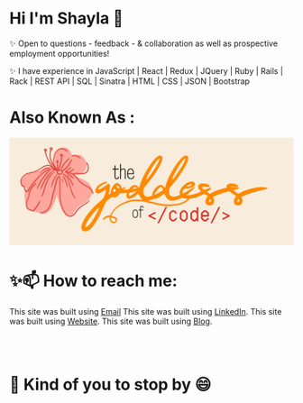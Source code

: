 
# Hi I'm Shayla 👋

✨ Open to questions - feedback - & collaboration as well as prospective employment opportunities! <br> 

✨ I have experience in JavaScript | React | Redux | JQuery | Ruby | Rails | Rack | REST API | SQL | Sinatra | HTML | CSS | JSON | Bootstrap 

# Also Known As :

[![Shayla's GitHub Banner](./assets/cover.png)](https://braydoncoyer.dev)

# ✨📫 How to reach me: 

This site was built using [Email](https://pages.github.com/)
This site was built using [LinkedIn](https://pages.github.com/).
This site was built using [Website](https://pages.github.com/).
This site was built using [Blog](https://pages.github.com/).




<br>
<br>

# 🌱 Kind of you to stop by 😄

